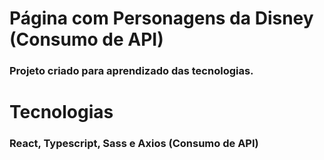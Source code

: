# Página com Personagens da Disney (Consumo de API)
### Projeto criado para aprendizado das tecnologias.
# Tecnologias
### React, Typescript, Sass e Axios (Consumo de API)
